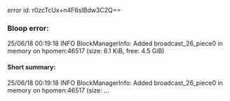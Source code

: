 error id: r0zcTcUx+n4F6sIBdw3C2Q==
### Bloop error:

25/06/18 00:19:18 INFO BlockManagerInfo: Added broadcast_26_piece0 in memory on hpomen:46517 (size: 6.1 KiB, free: 4.5 GiB)
#### Short summary: 

25/06/18 00:19:18 INFO BlockManagerInfo: Added broadcast_26_piece0 in memory on hpomen:46517 (size: ...